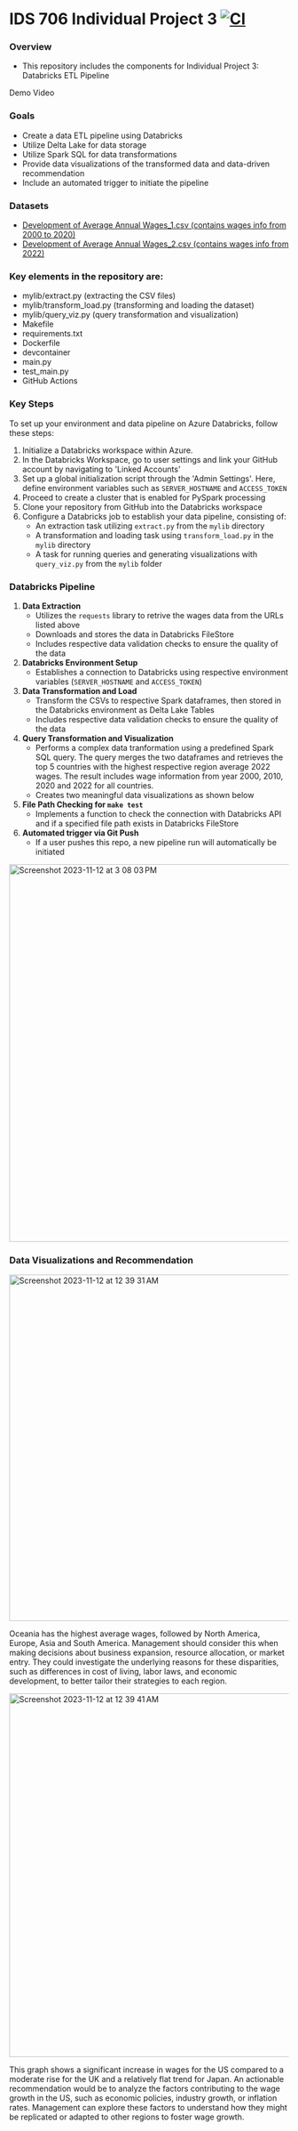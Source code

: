 # IDS 706 Individual Project 3 [![CI](https://github.com/nogibjj/Jaxon-Yue-Individual-Project-3/actions/workflows/cicd.yml/badge.svg)](https://github.com/nogibjj/Jaxon-Yue-Individual-Project-3/actions/workflows/cicd.yml)
### Overview
* This repository includes the components for Individual Project 3: Databricks ETL Pipeline

Demo Video

### Goals
* Create a data ETL pipeline using Databricks
* Utilize Delta Lake for data storage
* Utilize Spark SQL for data transformations
* Provide data visualizations of the transformed data and data-driven recommendation
* Include an automated trigger to initiate the pipeline

### Datasets
* [Development of Average Annual Wages_1.csv (contains wages info from 2000 to 2020)](https://raw.githubusercontent.com/nogibjj/Jaxon-Yue-Mini-Project-11/main/dataset/Development%20of%20Average%20Annual%20Wages_1.csv)
* [Development of Average Annual Wages_2.csv (contains wages info from 2022)](https://raw.githubusercontent.com/nogibjj/Jaxon-Yue-Mini-Project-11/main/dataset/Development%20of%20Average%20Annual%20Wages_2.csv)

### Key elements in the repository are:
* mylib/extract.py (extracting the CSV files)
* mylib/transform_load.py (transforming and loading the dataset)
* mylib/query_viz.py (query transformation and visualization)
* Makefile
* requirements.txt
* Dockerfile
* devcontainer
* main.py
* test_main.py
* GitHub Actions

### Key Steps
To set up your environment and data pipeline on Azure Databricks, follow these steps:
1. Initialize a Databricks workspace within Azure.
2. In the Databricks Workspace, go to user settings and link your GitHub account by navigating to 'Linked Accounts'
3. Set up a global initialization script through the 'Admin Settings'. Here, define environment variables such as `SERVER_HOSTNAME` and `ACCESS_TOKEN`
4. Proceed to create a cluster that is enabled for PySpark processing
5. Clone your repository from GitHub into the Databricks workspace
6. Configure a Databricks job to establish your data pipeline, consisting of:
   * An extraction task utilizing `extract.py` from the `mylib` directory
   * A transformation and loading task using `transform_load.py` in the `mylib` directory
   * A task for running queries and generating visualizations with `query_viz.py` from the `mylib` folder

### Databricks Pipeline
1. **Data Extraction**
   * Utilizes the `requests` library to retrive the wages data from the URLs listed above
   * Downloads and stores the data in Databricks FileStore
   * Includes respective data validation checks to ensure the quality of the data
2. **Databricks Environment Setup**
   * Establishes a connection to Databricks using respective environment variables (`SERVER_HOSTNAME` and `ACCESS_TOKEN`)
3. **Data Transformation and Load**
   * Transform the CSVs to respective Spark dataframes, then stored in the Databricks environment as Delta Lake Tables
   * Includes respective data validation checks to ensure the quality of the data
4. **Query Transformation and Visualization**
   * Performs a complex data tranformation using a predefined Spark SQL query. The query merges the two dataframes and retrieves the top 5 countries with the highest respective region average 2022 wages. The result includes wage information from year 2000, 2010, 2020 and 2022 for all countries.
   * Creates two meaningful data visualizations as shown below
5. **File Path Checking for `make test`**
   * Implements a function to check the connection with Databricks API and if a specified file path exists in Databricks FileStore
6. **Automated trigger via Git Push**
   * If a user pushes this repo, a new pipeline run will automatically be initiated

<img width="679" alt="Screenshot 2023-11-12 at 3 08 03 PM" src="https://github.com/nogibjj/Jaxon-Yue-Mini-Project-11/assets/70416390/56bb2007-0803-4003-bcdc-b7f219b4db84">

### Data Visualizations and Recommendation
<img width="623" alt="Screenshot 2023-11-12 at 12 39 31 AM" src="https://github.com/nogibjj/Jaxon-Yue-Mini-Project-11/assets/70416390/5ac4f9d3-57d2-4e43-a2f5-8801caabe8f7">

Oceania has the highest average wages, followed by North America, Europe, Asia and South America. Management should consider this when making decisions about business expansion, resource allocation, or market entry. They could investigate the underlying reasons for these disparities, such as differences in cost of living, labor laws, and economic development, to better tailor their strategies to each region.

<img width="654" alt="Screenshot 2023-11-12 at 12 39 41 AM" src="https://github.com/nogibjj/Jaxon-Yue-Mini-Project-11/assets/70416390/5b6cbcae-e068-4470-828c-1da6d5d68a2e">

This graph shows a significant increase in wages for the US compared to a moderate rise for the UK and a relatively flat trend for Japan. An actionable recommendation would be to analyze the factors contributing to the wage growth in the US, such as economic policies, industry growth, or inflation rates. Management can explore these factors to understand how they might be replicated or adapted to other regions to foster wage growth.
